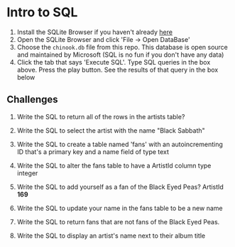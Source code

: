 # Intro to SQL

1. Install the SQLite Browser if you haven't already [here](http://sqlitebrowser.org/)
2. Open the SQLite Browser and click 'File -> Open DataBase'
3. Choose the `chinook.db` file from this repo. This database is open source and maintained by Microsoft (SQL is no fun if you don't have any data)
4. Click the tab that says 'Execute SQL'. Type SQL queries in the box above. Press the play button. See the results of that query in the box below

## Challenges

1. Write the SQL to return all of the rows in the artists table?

2. Write the SQL to select the artist with the name "Black Sabbath"

3. Write the SQL to create a table named 'fans' with an autoincrementing ID that's a primary key and a name field of type text

4. Write the SQL to alter the fans table to have a ArtistId column type integer

5. Write the SQL to add yourself as a fan of the Black Eyed Peas? ArtistId **169**

6. Write the SQL to update your name in the fans table to be a new name

7. Write the SQL to return fans that are not fans of the Black Eyed Peas.

8. Write the SQL to display an artist's name next to their album title
